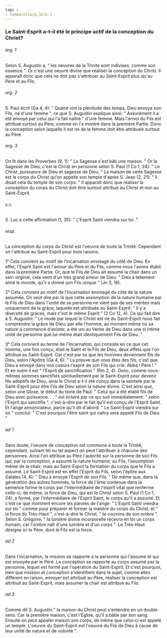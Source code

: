 ```yaml
---
tags : 
- Summa/IIIa/q.32/a.1
---
```


### Le Saint-Esprit a-t-il été le principe actif de la conception du Christ?

###### arg. 1
Selon S. Augustin a, " les oeuvres de la Trinité sont indivises, comme son essence ". Or c'est une oeuvre divine que réaliser la conception du Christ. Il apparaît donc que cela ne doit pas s'attribuer au Saint-Esprit plus qu'au Père et au Fils. 

###### arg. 2
S. Paul écrit (Ga 4, 4): " Quand vint la plénitude des temps, Dieu envoya son Fils, né d'une femme ", ce que S. Augustin explique ainsi: " Assurément il a été envoyé par celui qui l'a fait naître " d'une femme. Mais l'envoi du Fils est attribué surtout au Père, comme on l'a montré dans la première Partie. Donc la conception selon laquelle il est né de la femme doit être attribuée surtout au Père. 

###### arg. 3
On lit dans les Proverbes (9, 1): " La Sagesse s'est bâti une maison. " Or la Sagesse de Dieu, c'est le Christ en personne selon S. Paul (1 Co 1, 24): " Le Christ, puissance de Dieu et sagesse de Dieu. " La maison de cette Sagesse est le corps du Christ qu'on appelle son temple d'après S. Jean (2, 21): " Il disait cela du temple de son corps. " Il apparaît donc que réaliser la conception du corps du Christ doit être surtout attribué au Christ et non au Saint-Esprit. 

###### s.c.
S. Luc a cette affirmation (1, 35): " L'Esprit Saint viendra sur toi. " 

###### resp.
La conception du corps du Christ est l'oeuvre de toute la Trinité. Cependant on l'attribue au Saint-Esprit pour trois raisons. 

1° Cela convient au motif de l'Incarnation envisagé du côté de Dieu. En effet, l'Esprit Saint est l'amour du Père et du Fils, comme nous l'avons établi dans la première Partie. Or, que le Fils de Dieu ait assumé la chair dans un sein virginal, cela vient d'un très grand amour de Dieu: " Dieu a tellement aimé le monde, qu'il a donné son Fils unique " (Jn 3, 16). 

2° Cela convient au motif de l'Incarnation envisagé du côté de la nature assumée. On veut dire par là que cette assomption de la nature humaine par le Fils de Dieu dans l'unité de sa personne ne vient pas de ses mérites mais uniquement de la grâce, laquelle est attribuée au Saint-Esprit: " Il y a diversité de grâces, mais c'est le même Esprit " (2 Co 12, 4). Ce qui fait dire à S. Augustin: " Le mode par lequel le Christ est né du Saint-Esprit nous fait comprendre la grâce de Dieu; par elle l'homme, au moment même où sa nature a commencé d'exister, a été uni au Verbe de Dieu dans une si intime unité de personne que lui-même était identiquement Fils de Dieu. " 

3° Cela convient au terme de l'Incarnation, qui consiste en ce que cet homme, une fois conçu, était le Saint et le Fils de Dieu, deux effets que l'on attribue au Saint-Esprit. Car c'est par lui que les hommes deviennent fils de Dieu, selon l'Apôtre (Ga 4, 6): " La preuve que vous êtes des fils, c'est que Dieu a envoyé dans nos coeurs l'esprit de son Fils qui crie: Abba ! Père ! " Et en outre il est " l'Esprit de sanctification " (Rm 2, 4). Donc, comme nous-mêmes sommes sanctifiés spirituellement par le Saint-Esprit pour devenir fils adoptifs de Dieu, ainsi le Christ a-t-il été conçu dans la sainteté par le Saint-Esprit pour être Fils de Dieu selon la nature divine. C'est ainsi que, selon une Glose, le début du texte de Paul: " Celui qui a été établi fils de Dieu avec puissance. . . " est éclairé par ce qui suit immédiatement: " selon l'Esprit qui sanctifie ", c'est-à-dire par le fait qu'il est conçu de l'Esprit Saint. Et l'ange annonciateur, parce qu'il dit d'abord: " Le Saint-Esprit viendra sur toi " conclut: " C'est pourquoi l'être saint qui naîtra sera appelé Fils de Dieu. " 

###### ad 1
Sans doute, l'oeuvre de conception est commune à toute la Trinité; cependant, suivant tel ou tel aspect on peut l'attribuer à chacune des personnes. Ainsi l'on attribue au Père l'autorité sur la personne de son Fils qui, par la conception, a assumé la nature humaine; au Fils, l'assomption même de la chair; mais au Saint-Esprit la formation du corps que le Fils a assumé. Le Saint-Esprit est en effet l'Esprit du Fils, selon l'épître aux Galates (4, 6): " Dieu a envoyé l'Esprit de son Fils. " De même que, dans la génération des autres hommes, la force de l'âme contenue dans la semence forme le corps par l'intermédiaire de l'esprit vital que renferme celle-ci, de même, la force de Dieu, qui est le Christ selon S. Paul (1 Co 1, 24), a formé, par l'intermédiaire de l'Esprit Saint, le corps qu'il a assumé. Et c'est ce que montrent encore les paroles de l'ange: " L'Esprit Saint viendra sur toi " comme pour préparer et former la matière du corps du Christ; et " la force du Très-Haut ", c'est-à-dire le Christ, " te couvrira de son ombre ". Selon S. Grégoire, " la lumière divine incorporelle recevra en toi un corps humain; car l'ombre naît d'une lumière et d'un corps ". Le Très-Haut désigne ici le Père, dont le Fils est la force. 

###### ad 2
Dans l'Incarnation, la mission se rapporte à la personne qui l'assume et qui est envoyée par le Père. La conception se rapporte au corps assumé par la personne, lequel est formé par l'opération du Saint-Esprit. Et c'est pourquoi, bien que mission et conception s'identifient dans le sujet, comme elles diffèrent en raison, envoyer est attribué au Père, réaliser la conception est attribué au Saint-Esprit, mais assumer la chair est attribué au Fils. 

###### ad 3
Comme dit S. Augustin " la maison du Christ peut s'entendre en un double sens. Car la première maison, c'est l'Église, qu'il a bâtie par son sang. Ensuite on peut appeler maison son corps, de même que celui-ci est appelé un temple. L'oeuvre du Saint-Esprit est l'oeuvre du Fils de Dieu à cause de leur unité de nature et de volonté ". 

